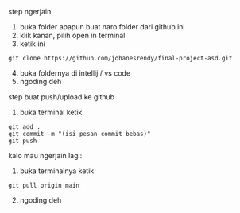 step ngerjain
1. buka folder apapun buat naro folder dari github ini
2. klik kanan, pilih open in terminal
3. ketik ini
```git
git clone https://github.com/johanesrendy/final-project-asd.git
```
4. buka foldernya di intellij / vs code
5. ngoding deh

step buat push/upload ke github
1. buka terminal ketik
```git
git add .
git commit -m "(isi pesan commit bebas)"
git push
```

kalo mau ngerjain lagi:
1. buka terminalnya ketik
```git
git pull origin main
```
2. ngoding deh
